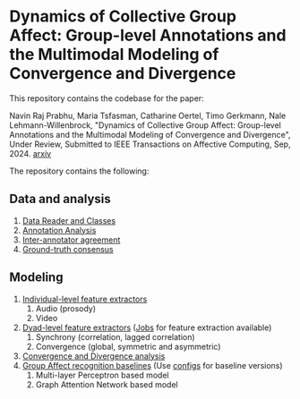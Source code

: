 # Dynamics of Collective Group Affect: Group-level Annotations and the Multimodal Modeling of Convergence and Divergence

This repository contains the codebase for the paper:

Navin Raj Prabhu, Maria Tsfasman, Catharine Oertel, Timo Gerkmann, Nale Lehmann-Willenbrock, "Dynamics of Collective Group Affect: Group-level Annotations and the Multimodal Modeling of Convergence and Divergence", Under Review, Submitted to  IEEE Transactions on Affective Computing, Sep, 2024. [arxiv](https://arxiv.org/abs/2409.08578)


The repository contains the following:

## Data and analysis

1. [Data Reader and Classes](https://github.com/sp-uhh/group_affect/tree/main/readers)
2. [Annotation Analysis](https://github.com/sp-uhh/group_affect/tree/main/analysis/annotations)
3. [Inter-annotator agreement](https://github.com/sp-uhh/group_affect/blob/main/analysis/annotations/interannot_agreement.ipynb)
4. [Ground-truth consensus](https://github.com/sp-uhh/group_affect/blob/main/analysis/annotations/agreement_utils.py)


## Modeling

1. [Individual-level feature extractors](https://github.com/sp-uhh/group_affect/tree/main/feature_extractor)
   1. Audio (prosody)
   2. Video
2. [Dyad-level feature extractors](https://github.com/sp-uhh/group_affect/tree/main/groupsync/features/dyadic) ([Jobs](https://github.com/sp-uhh/group_affect/tree/main/jobs) for feature extraction available)
   1. Synchrony (correlation, lagged correlation)
   2. Convergence (global, symmetric and asymmetric)
2. [Convergence and Divergence analysis](https://github.com/sp-uhh/group_affect/tree/main/analysis/features)
3. [Group Affect recognition baselines](https://github.com/sp-uhh/group_affect/blob/main/models.py) (Use [configs](https://github.com/sp-uhh/group_affect/tree/main/configs) for baseline versions)
   1. Multi-layer Perceptron based model
   2. Graph Attention Network based model

